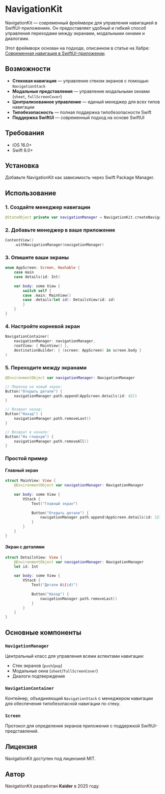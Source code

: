 
# NavigationKit

NavigationKit — современный фреймворк для управления навигацией в SwiftUI-приложениях. Он предоставляет удобный и гибкий способ управления переходами между экранами, модальными окнами и диалогами.

Этот фреймворк основан на подходе, описанном в статье на Хабре: [Современная навигация в SwiftUI-приложении](https://habr.com/ru/articles/830392/).

## Возможности

- **Стековая навигация** — управление стеком экранов с помощью `NavigationStack`
- **Модальные представления** — управление модальными окнами (`sheet`, `fullScreenCover`)
- **Централизованное управление** — единый менеджер для всех типов навигации
- **Типобезопасность** — полная поддержка типобезопасности Swift
- **Поддержка SwiftUI** — современный подход на основе SwiftUI

## Требования

- iOS 16.0+
- Swift 6.0+

## Установка

Добавьте NavigationKit как зависимость через Swift Package Manager.

## Использование

### 1. Создайте менеджер навигации

```swift
@StateObject private var navigationManager = NavigationKit.createNavigationManager()
```

### 2. Добавьте менеджер в ваше приложение

```swift
ContentView()
    .withNavigationManager(navigationManager)
```

### 3. Опишите ваши экраны

```swift
enum AppScreen: Screen, Hashable {
    case main
    case details(id: Int)
    
    var body: some View {
        switch self {
        case .main: MainView()
        case .details(let id): DetailsView(id: id)
        }
    }
}
```

### 4. Настройте корневой экран

```swift
NavigationContainer(
    navigationManager: navigationManager,
    rootView: { MainView() },
    destinationBuilder: { (screen: AppScreen) in screen.body }
)
```

### 5. Переходите между экранами

```swift
@EnvironmentObject var navigationManager: NavigationManager

// Переход на новый экран:
Button("Открыть детали") {
    navigationManager.path.append(AppScreen.details(id: 42))
}

// Возврат назад:
Button("Назад") {
    navigationManager.path.removeLast()
}

// Возврат в начало:
Button("На главную") {
    navigationManager.path.removeAll()
}
```

### Простой пример

#### Главный экран

```swift
struct MainView: View {
    @EnvironmentObject var navigationManager: NavigationManager
    
    var body: some View {
        VStack {
            Text("Главный экран")
            
            Button("Открыть детали") {
                navigationManager.path.append(AppScreen.details(id: 123))
            }
        }
    }
}
```

#### Экран с деталями

```swift
struct DetailsView: View {
    @EnvironmentObject var navigationManager: NavigationManager
    let id: Int
    
    var body: some View {
        VStack {
            Text("Детали №\(id)")
            
            Button("Назад") {
                navigationManager.path.removeLast()
            }
        }
    }
}
```
## Основные компоненты

### `NavigationManager`
Центральный класс для управления всеми аспектами навигации:

- Стек экранов (`push`/`pop`)
- Модальные окна (`sheet`/`fullScreenCover`)
- Диалоги подтверждения

### `NavigationContainer`
Контейнер, объединяющий `NavigationStack` с менеджером навигации для обеспечения типобезопасной навигации по стеку.

### `Screen`
Протокол для определения экранов приложения с поддержкой SwiftUI-представлений.

## Лицензия

NavigationKit доступен под лицензией MIT. 

## Автор

NavigationKit разработан **Kaider** в 2025 году.
